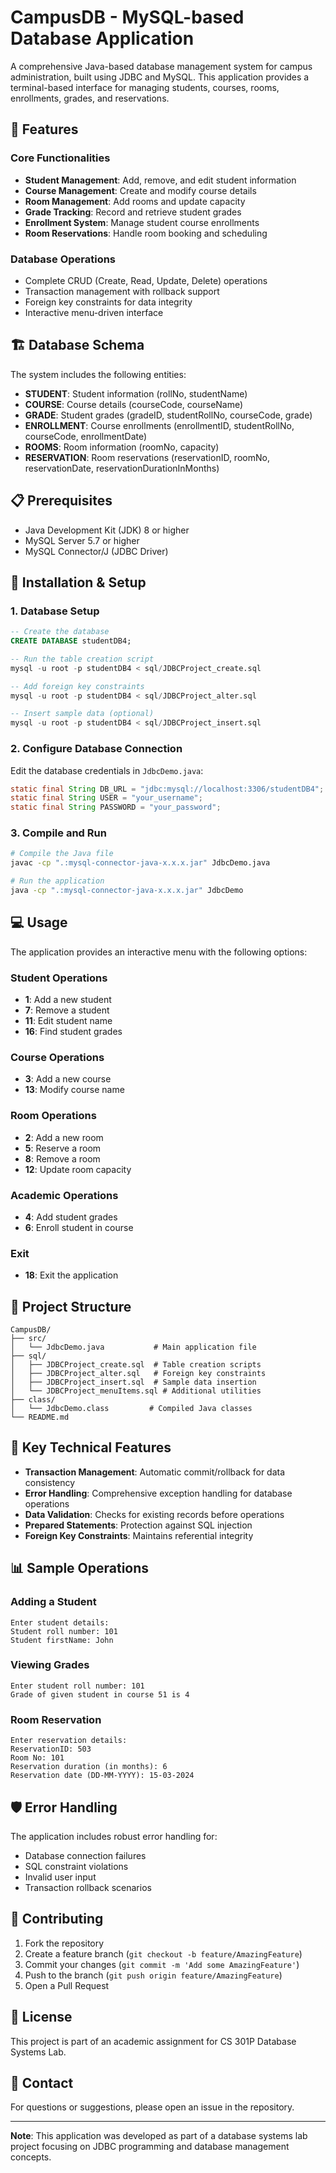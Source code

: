 # CampusDB - MySQL-based Database Application

A comprehensive Java-based database management system for campus administration, built using JDBC and MySQL. This application provides a terminal-based interface for managing students, courses, rooms, enrollments, grades, and reservations.

## 🎯 Features

### Core Functionalities
- **Student Management**: Add, remove, and edit student information
- **Course Management**: Create and modify course details
- **Room Management**: Add rooms and update capacity
- **Grade Tracking**: Record and retrieve student grades
- **Enrollment System**: Manage student course enrollments
- **Room Reservations**: Handle room booking and scheduling

### Database Operations
- Complete CRUD (Create, Read, Update, Delete) operations
- Transaction management with rollback support
- Foreign key constraints for data integrity
- Interactive menu-driven interface

## 🏗️ Database Schema

The system includes the following entities:

- **STUDENT**: Student information (rollNo, studentName)
- **COURSE**: Course details (courseCode, courseName)
- **GRADE**: Student grades (gradeID, studentRollNo, courseCode, grade)
- **ENROLLMENT**: Course enrollments (enrollmentID, studentRollNo, courseCode, enrollmentDate)
- **ROOMS**: Room information (roomNo, capacity)
- **RESERVATION**: Room reservations (reservationID, roomNo, reservationDate, reservationDurationInMonths)

## 📋 Prerequisites

- Java Development Kit (JDK) 8 or higher
- MySQL Server 5.7 or higher
- MySQL Connector/J (JDBC Driver)

## 🚀 Installation & Setup

### 1. Database Setup
```sql
-- Create the database
CREATE DATABASE studentDB4;

-- Run the table creation script
mysql -u root -p studentDB4 < sql/JDBCProject_create.sql

-- Add foreign key constraints
mysql -u root -p studentDB4 < sql/JDBCProject_alter.sql

-- Insert sample data (optional)
mysql -u root -p studentDB4 < sql/JDBCProject_insert.sql
```

### 2. Configure Database Connection
Edit the database credentials in `JdbcDemo.java`:

```java
static final String DB_URL = "jdbc:mysql://localhost:3306/studentDB4";
static final String USER = "your_username";
static final String PASSWORD = "your_password";
```

### 3. Compile and Run
```bash
# Compile the Java file
javac -cp ".:mysql-connector-java-x.x.x.jar" JdbcDemo.java

# Run the application
java -cp ".:mysql-connector-java-x.x.x.jar" JdbcDemo
```

## 💻 Usage

The application provides an interactive menu with the following options:

### Student Operations
- **1**: Add a new student
- **7**: Remove a student
- **11**: Edit student name
- **16**: Find student grades

### Course Operations
- **3**: Add a new course
- **13**: Modify course name

### Room Operations
- **2**: Add a new room
- **5**: Reserve a room
- **8**: Remove a room
- **12**: Update room capacity

### Academic Operations
- **4**: Add student grades
- **6**: Enroll student in course

### Exit
- **18**: Exit the application

## 📁 Project Structure

```
CampusDB/
├── src/
│   └── JdbcDemo.java           # Main application file
├── sql/
│   ├── JDBCProject_create.sql  # Table creation scripts
│   ├── JDBCProject_alter.sql   # Foreign key constraints
│   ├── JDBCProject_insert.sql  # Sample data insertion
│   └── JDBCProject_menuItems.sql # Additional utilities
├── class/
│   └── JdbcDemo.class         # Compiled Java classes
└── README.md
```

## 🔧 Key Technical Features

- **Transaction Management**: Automatic commit/rollback for data consistency
- **Error Handling**: Comprehensive exception handling for database operations
- **Data Validation**: Checks for existing records before operations
- **Prepared Statements**: Protection against SQL injection
- **Foreign Key Constraints**: Maintains referential integrity

## 📊 Sample Operations

### Adding a Student
```
Enter student details:
Student roll number: 101
Student firstName: John
```

### Viewing Grades
```
Enter student roll number: 101
Grade of given student in course 51 is 4
```

### Room Reservation
```
Enter reservation details:
ReservationID: 503
Room No: 101
Reservation duration (in months): 6
Reservation date (DD-MM-YYYY): 15-03-2024
```

## 🛡️ Error Handling

The application includes robust error handling for:
- Database connection failures
- SQL constraint violations
- Invalid user input
- Transaction rollback scenarios

## 🤝 Contributing

1. Fork the repository
2. Create a feature branch (`git checkout -b feature/AmazingFeature`)
3. Commit your changes (`git commit -m 'Add some AmazingFeature'`)
4. Push to the branch (`git push origin feature/AmazingFeature`)
5. Open a Pull Request

## 📝 License

This project is part of an academic assignment for CS 301P Database Systems Lab.

## 📧 Contact

For questions or suggestions, please open an issue in the repository.

---

**Note**: This application was developed as part of a database systems lab project focusing on JDBC programming and database management concepts.
